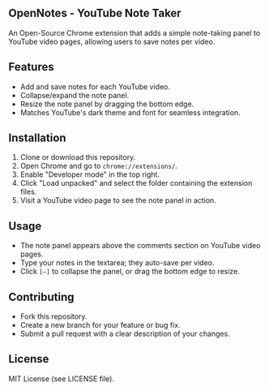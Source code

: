 ## OpenNotes - YouTube Note Taker

An Open-Source Chrome extension that adds a simple note-taking panel to YouTube video pages, allowing users to save notes per video.

## Features
- Add and save notes for each YouTube video.
- Collapse/expand the note panel.
- Resize the note panel by dragging the bottom edge.
- Matches YouTube's dark theme and font for seamless integration.

## Installation
1. Clone or download this repository.
2. Open Chrome and go to `chrome://extensions/`.
3. Enable "Developer mode" in the top right.
4. Click "Load unpacked" and select the folder containing the extension files.
5. Visit a YouTube video page to see the note panel in action.

## Usage
- The note panel appears above the comments section on YouTube video pages.
- Type your notes in the textarea; they auto-save per video.
- Click `[–]` to collapse the panel, or drag the bottom edge to resize.

## Contributing
- Fork this repository.
- Create a new branch for your feature or bug fix.
- Submit a pull request with a clear description of your changes.

## License
MIT License (see LICENSE file).
